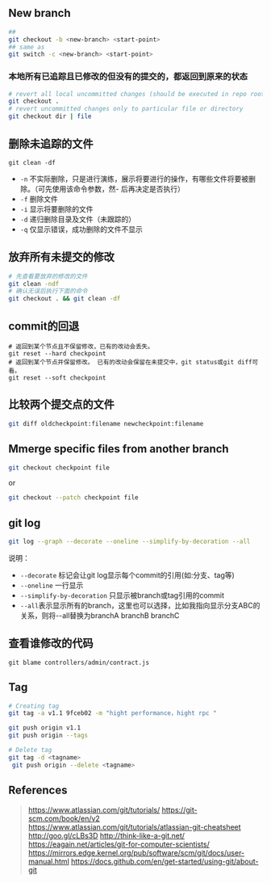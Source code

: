 ## New branch
```bash
## 
git checkout -b <new-branch> <start-point>
## same as
git switch -c <new-branch> <start-point>

```
 

### 本地所有已追踪且已修改的但没有的提交的，都返回到原来的状态
```bash
# revert all local uncommitted changes (should be executed in repo root):
git checkout .
# revert uncommitted changes only to particular file or directory
git checkout dir | file
```

## 删除未追踪的文件
```
git clean -df
```	
- `-n` 不实际删除，只是进行演练，展示将要进行的操作，有哪些文件将要被删除。（可先使用该命令参数，然- 后再决定是否执行）
- `-f` 删除文件
- `-i` 显示将要删除的文件
- `-d` 递归删除目录及文件（未跟踪的）
- `-q` 仅显示错误，成功删除的文件不显示


## 放弃所有未提交的修改
```bash
# 先查看要放弃的修改的文件
git clean -ndf
# 确认无误后执行下面的命令
git checkout . && git clean -df
```


## commit的回退
```
# 返回到某个节点且不保留修改，已有的改动会丢失。
git reset --hard checkpoint 
# 返回到某个节点并保留修改。 已有的改动会保留在未提交中，git status或git diff可看。
git reset --soft checkpoint
```

## 比较两个提交点的文件
```bash
git diff oldcheckpoint:filename newcheckpoint:filename
```

## Mmerge specific files from another branch
```bash
git checkout checkpoint file
```
or
```bash
git checkout --patch checkpoint file
```


## git log
```bash
git log --graph --decorate --oneline --simplify-by-decoration --all
```
说明：  
- `--decorate` 标记会让git log显示每个commit的引用(如:分支、tag等)
- `--oneline` 一行显示
- `--simplify-by-decoration` 只显示被branch或tag引用的commit
- `--all`表示显示所有的branch，这里也可以选择，比如我指向显示分支ABC的关系，则将--all替换为branchA branchB branchC

## 查看谁修改的代码
```
git blame controllers/admin/contract.js 
```

## Tag

```bash
# Creating tag
git tag -a v1.1 9fceb02 -m "hight performance，hight rpc "

git push origin v1.1
git push origin --tags

# Delete tag
git tag -d <tagname>
 git push origin --delete <tagname>
```

## References
>https://www.atlassian.com/git/tutorials/
>https://git-scm.com/book/en/v2
>https://www.atlassian.com/git/tutorials/atlassian-git-cheatsheet
>http://goo.gl/cLBs3D
>http://think-like-a-git.net/
>https://eagain.net/articles/git-for-computer-scientists/
>https://mirrors.edge.kernel.org/pub/software/scm/git/docs/user-manual.html
>https://docs.github.com/en/get-started/using-git/about-git
